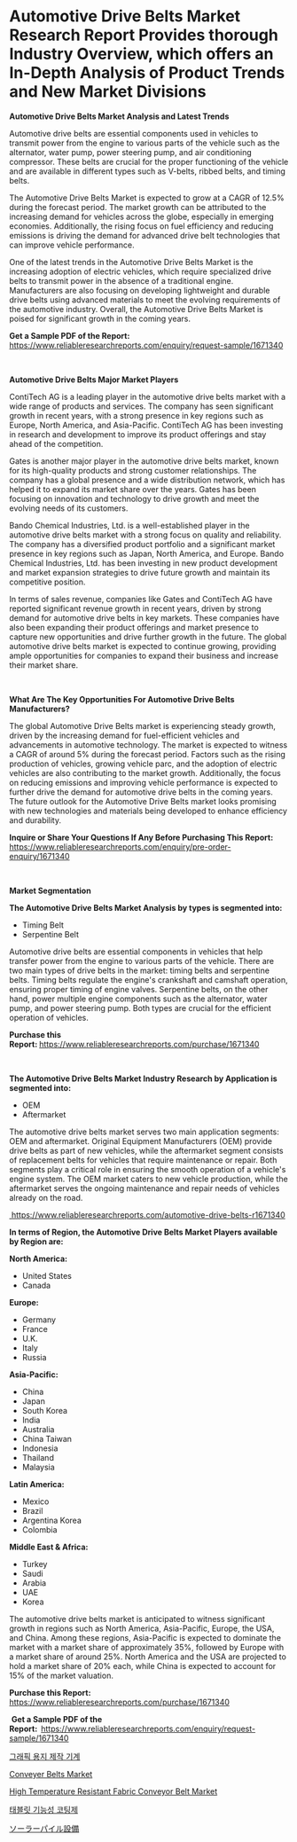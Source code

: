 <p><h1>Automotive Drive Belts Market Research Report Provides thorough Industry Overview, which offers an In-Depth Analysis of Product Trends and New Market Divisions</h1></p><p><strong>Automotive Drive Belts Market Analysis and Latest Trends</strong></p>
<p><p>Automotive drive belts are essential components used in vehicles to transmit power from the engine to various parts of the vehicle such as the alternator, water pump, power steering pump, and air conditioning compressor. These belts are crucial for the proper functioning of the vehicle and are available in different types such as V-belts, ribbed belts, and timing belts.</p><p>The Automotive Drive Belts Market is expected to grow at a CAGR of 12.5% during the forecast period. The market growth can be attributed to the increasing demand for vehicles across the globe, especially in emerging economies. Additionally, the rising focus on fuel efficiency and reducing emissions is driving the demand for advanced drive belt technologies that can improve vehicle performance.</p><p>One of the latest trends in the Automotive Drive Belts Market is the increasing adoption of electric vehicles, which require specialized drive belts to transmit power in the absence of a traditional engine. Manufacturers are also focusing on developing lightweight and durable drive belts using advanced materials to meet the evolving requirements of the automotive industry. Overall, the Automotive Drive Belts Market is poised for significant growth in the coming years.</p></p>
<p><strong>Get a Sample PDF of the Report:&nbsp;</strong> <a href="https://www.reliableresearchreports.com/enquiry/request-sample/1671340">https://www.reliableresearchreports.com/enquiry/request-sample/1671340</a></p>
<p>&nbsp;</p>
<p><strong>Automotive Drive Belts Major Market Players</strong></p>
<p><p>ContiTech AG is a leading player in the automotive drive belts market with a wide range of products and services. The company has seen significant growth in recent years, with a strong presence in key regions such as Europe, North America, and Asia-Pacific. ContiTech AG has been investing in research and development to improve its product offerings and stay ahead of the competition.</p><p>Gates is another major player in the automotive drive belts market, known for its high-quality products and strong customer relationships. The company has a global presence and a wide distribution network, which has helped it to expand its market share over the years. Gates has been focusing on innovation and technology to drive growth and meet the evolving needs of its customers.</p><p>Bando Chemical Industries, Ltd. is a well-established player in the automotive drive belts market with a strong focus on quality and reliability. The company has a diversified product portfolio and a significant market presence in key regions such as Japan, North America, and Europe. Bando Chemical Industries, Ltd. has been investing in new product development and market expansion strategies to drive future growth and maintain its competitive position.</p><p>In terms of sales revenue, companies like Gates and ContiTech AG have reported significant revenue growth in recent years, driven by strong demand for automotive drive belts in key markets. These companies have also been expanding their product offerings and market presence to capture new opportunities and drive further growth in the future. The global automotive drive belts market is expected to continue growing, providing ample opportunities for companies to expand their business and increase their market share.</p></p>
<p>&nbsp;</p>
<p><strong>What Are The Key Opportunities For Automotive Drive Belts Manufacturers?</strong></p>
<p><p>The global Automotive Drive Belts market is experiencing steady growth, driven by the increasing demand for fuel-efficient vehicles and advancements in automotive technology. The market is expected to witness a CAGR of around 5% during the forecast period. Factors such as the rising production of vehicles, growing vehicle parc, and the adoption of electric vehicles are also contributing to the market growth. Additionally, the focus on reducing emissions and improving vehicle performance is expected to further drive the demand for automotive drive belts in the coming years. The future outlook for the Automotive Drive Belts market looks promising with new technologies and materials being developed to enhance efficiency and durability.</p></p>
<p><strong>Inquire or Share Your Questions If Any Before Purchasing This Report:</strong> <a href="https://www.reliableresearchreports.com/enquiry/pre-order-enquiry/1671340">https://www.reliableresearchreports.com/enquiry/pre-order-enquiry/1671340</a></p>
<p>&nbsp;</p>
<p><strong>Market Segmentation</strong></p>
<p><strong>The Automotive Drive Belts Market Analysis by types is segmented into:</strong></p>
<p><ul><li>Timing Belt</li><li>Serpentine Belt</li></ul></p>
<p><p>Automotive drive belts are essential components in vehicles that help transfer power from the engine to various parts of the vehicle. There are two main types of drive belts in the market: timing belts and serpentine belts. Timing belts regulate the engine's crankshaft and camshaft operation, ensuring proper timing of engine valves. Serpentine belts, on the other hand, power multiple engine components such as the alternator, water pump, and power steering pump. Both types are crucial for the efficient operation of vehicles.</p></p>
<p><strong>Purchase this Report:&nbsp;</strong><a href="https://www.reliableresearchreports.com/purchase/1671340">https://www.reliableresearchreports.com/purchase/1671340</a></p>
<p>&nbsp;</p>
<p><strong>The Automotive Drive Belts Market Industry Research by Application is segmented into:</strong></p>
<p><ul><li>OEM</li><li>Aftermarket</li></ul></p>
<p><p>The automotive drive belts market serves two main application segments: OEM and aftermarket. Original Equipment Manufacturers (OEM) provide drive belts as part of new vehicles, while the aftermarket segment consists of replacement belts for vehicles that require maintenance or repair. Both segments play a critical role in ensuring the smooth operation of a vehicle's engine system. The OEM market caters to new vehicle production, while the aftermarket serves the ongoing maintenance and repair needs of vehicles already on the road.</p></p>
<p><a href="https://www.reliableresearchreports.com/automotive-drive-belts-r1671340">&nbsp;https://www.reliableresearchreports.com/automotive-drive-belts-r1671340</a></p>
<p><strong>In terms of Region, the Automotive Drive Belts Market Players available by Region are:</strong></p>
<p>
    <p> <strong> North America: </strong>
        <ul>
            <li>United States</li>
            <li>Canada</li>
        </ul>
        </p> 
    <p> <strong> Europe: </strong>
        <ul>
            <li>Germany</li>
            <li>France</li>
            <li>U.K.</li>
            <li>Italy</li>
            <li>Russia</li>
        </ul>
        </p> 
    <p> <strong> Asia-Pacific: </strong>
        <ul>
            <li>China</li>
            <li>Japan</li>
            <li>South Korea</li>
            <li>India</li>
            <li>Australia</li>
            <li>China Taiwan</li>
            <li>Indonesia</li>
            <li>Thailand</li>
            <li>Malaysia</li>
        </ul>
        </p> 
    <p> <strong> Latin America: </strong>
        <ul>
            <li>Mexico</li>
            <li>Brazil</li>
            <li>Argentina Korea</li>
            <li>Colombia</li>
        </ul>
        </p> 
    <p> <strong> Middle East & Africa: </strong>
        <ul>
            <li>Turkey</li>
            <li>Saudi</li>
            <li>Arabia</li>
            <li>UAE</li>
            <li>Korea</li>
        </ul>
    </p>
    </p>
<p><p>The automotive drive belts market is anticipated to witness significant growth in regions such as North America, Asia-Pacific, Europe, the USA, and China. Among these regions, Asia-Pacific is expected to dominate the market with a market share of approximately 35%, followed by Europe with a market share of around 25%. North America and the USA are projected to hold a market share of 20% each, while China is expected to account for 15% of the market valuation.</p></p>
<p><strong>Purchase this Report: </strong><a href="https://www.reliableresearchreports.com/purchase/1671340">https://www.reliableresearchreports.com/purchase/1671340</a></p>
<p>&nbsp;<strong>Get a Sample PDF of the Report:&nbsp;&nbsp;</strong><a href="https://www.reliableresearchreports.com/enquiry/request-sample/1671340">https://www.reliableresearchreports.com/enquiry/request-sample/1671340</a></p>
<p><strong></strong></p>
<p><p><a href="https://medium.com/@achimcoteanu1/%EA%B7%B8%EB%9E%98%ED%94%BD%EC%9A%A9-%EC%A2%85%EC%9D%B4-%EC%A0%9C%EC%A1%B0%EA%B8%B0%EA%B3%84-%EC%8B%9C%EC%9E%A5-%EB%B6%84%EC%84%9D-%EA%B7%B8-%EC%97%B0%ED%8F%89%EA%B7%A0-%EC%84%B1%EC%9E%A5%EB%A5%A0-cagr-%EC%8B%9C%EC%9E%A5-%EC%84%B8%EB%B6%84%ED%99%94-%EB%B0%8F-%EA%B8%80%EB%A1%9C%EB%B2%8C-%EC%82%B0%EC%97%85-%EA%B0%9C%EC%9A%94-2b55ead2978a">그래픽 용지 제작 기계</a></p><p><a href="https://github.com/jaidynmorantestelletmjzya/Market-Research-Report-List-2/blob/main/conveyer-belts-market.md">Conveyer Belts Market</a></p><p><a href="https://github.com/ruddyyedelwadw/Market-Research-Report-List-2/blob/main/high-temperature-resistant-fabric-conveyor-belt-market.md">High Temperature Resistant Fabric Conveyor Belt Market</a></p><p><a href="https://github.com/vss5505pa7z1p/Market-Research-Report-List-2/blob/main/9273171100816.md">태블릿 기능성 코팅제</a></p><p><a href="https://github.com/ddwcuskozol07187/Market-Research-Report-List-2/blob/main/8329571106885.md">ソーラーパイル設備</a></p></p>